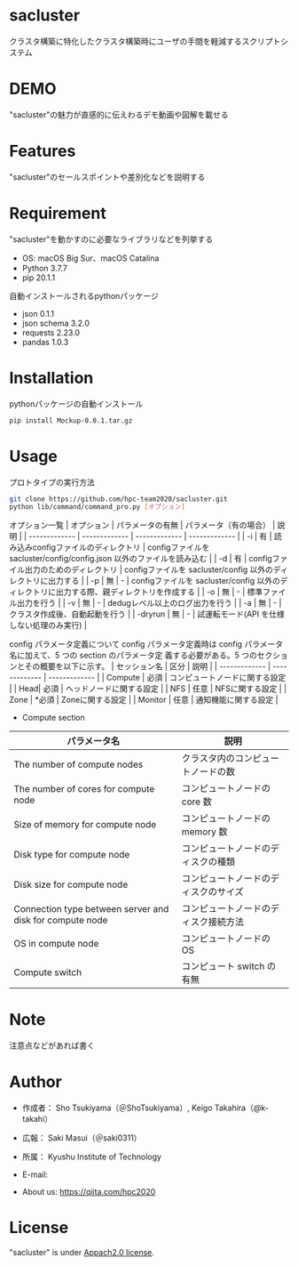 # sacluster

クラスタ構築に特化したクラスタ構築時にユーザの手間を軽減するスクリプトシステム


# DEMO

"sacluster"の魅力が直感的に伝えわるデモ動画や図解を載せる

# Features

"sacluster"のセールスポイントや差別化などを説明する

# Requirement

"sacluster"を動かすのに必要なライブラリなどを列挙する

* OS: macOS Big Sur、macOS Catalina
* Python 3.7.7
* pip 20.1.1 

自動インストールされるpythonパッケージ
* json 0.1.1
* json schema 3.2.0
* requests 2.23.0
* pandas 1.0.3

# Installation

pythonパッケージの自動インストール

```bash
pip install Mockup-0.0.1.tar.gz
```

# Usage

プロトタイプの実行方法

```bash
git clone https://github.com/hpc-team2020/sacluster.git
python lib/command/command_pro.py [オプション]
```


オプション一覧
| オプション | パラメータの有無 | パラメータ（有の場合） | 説明 |
| ------------- | ------------- | ------------- | ------------- |
| -i  | 有 | 読み込みconfigファイルのディレクトリ | configファイルを sacluster/config/config.json 以外のファイルを読み込む |
| -d | 有 | configファイル出力のためのディレクトリ | configファイルを sacluster/config 以外のディレクトリに出力する |
| -p | 無 | - | configファイルを sacluster/config 以外のディレクトリに出力する際、親ディレクトリを作成する |
| -o | 無 | - | 標準ファイル出力を行う |
| -v | 無 | - | dedugレベル以上のログ出力を行う |
| -a | 無 | - | クラスタ作成後、自動起動を行う |
| -dryrun | 無 | - | 試運転モード(API を仕様しない処理のみ実行) |


config パラメータ定義について
config パラメータ定義時は config パラメータ名に加えて、5 つの section のパラメータ定 義する必要がある。5 つのセクションとその概要を以下に示す。
| セッション名 | 区分 | 説明 |
| ------------- | ------------- | ------------- |
| Compute  | 必須 | コンピュートノードに関する設定 |
| Head| 必須 | ヘッドノードに関する設定 |
| NFS | 任意 | NFSに関する設定 |
| Zone | *必須 | Zoneに関する設定 |
| Monitor | 任意 | 通知機能に関する設定 |

- Compute section

| パラメータ名 | 説明 |
| ------------- | ------------- |
| The number of compute nodes | クラスタ内のコンピュートノードの数 |
| The number of cores for compute node| コンピュートノードの core 数 |
| Size of memory for compute node | コンピュートノードの memory 数 |
| Disk type for compute node | コンピュートノードのディスクの種類 |
| Disk size for compute node | コンピュートノードのディスクのサイズ |
| Connection type between server and disk for compute node | コンピュートノードのディスク接続方法 |
| OS in compute node | コンピュートノードの OS |
| Compute switch | コンピュート switch の有無 |

# Note

注意点などがあれば書く

# Author

* 作成者： Sho Tsukiyama（＠ShoTsukiyama）, Keigo Takahira（@k-takahi）
* 広報： Saki Masui（＠saki0311）
* 所属： Kyushu Institute of Technology
* E-mail:

* About us: https://qiita.com/hpc2020

# License

"sacluster" is under [Appach2.0 license](https://ja.wikipedia.org/wiki/Apache_License).
